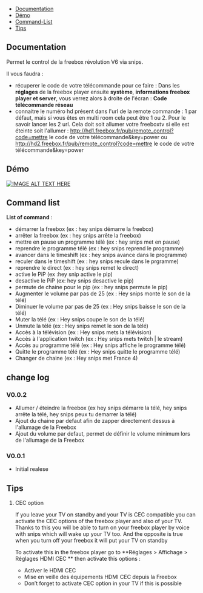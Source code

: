 - [Documentation](#Documentation)
- [Démo](#Démo)
- [Command-List](#Command-list)
- [Tips](#Tips)


## Documentation

Permet le control de la freebox révolution V6 via snips.

Il vous faudra :
 - récuperer le code de votre télécommande pour ce faire :
Dans les **réglages** de la freebox player ensuite **système**, **informations freebox player et server**, vous verrez alors à droite de l'écran : **Code télécommande réseau**
 - connaitre le numéro hd présent dans l'url de la remote commande : 1 par défaut, mais si vous êtes en multi room cela peut être 1 ou 2. Pour le savoir lancer les 2 url. Cela doit soit allumer votre freeboxtv si elle est éteinte soit l'allumer : 
    http://hd1.freebox.fr/pub/remote_control?code=mettre le code de votre télécommande&key=power
    ou
    http://hd2.freebox.fr/pub/remote_control?code=mettre le code de votre télécommande&key=power


## Démo

[![IMAGE ALT TEXT HERE](http://img.youtube.com/vi/ntSlGBUQ0c0/0.jpg)](https://youtu.be/ntSlGBUQ0c0)


## Command list

**List of command** :
* démarrer la freebox (ex : hey snips démarre la freebox)
* arrêter la freebox (ex : hey snips arrête la freebox)
* mettre en pause un programme télé (ex : hey snips met en pause)
* reprendre le programme télé (ex : hey snips reprend le programme)
* avancer dans le timeshift (ex : hey snips avance dans le programme)
* reculer dans le timeshift (ex : hey snips recule dans le prgramme)
* reprendre le direct (ex : hey snips remet le direct)
* active le PiP (ex :hey snip active le pip)
* desactive le PiP (ex: hey snips desactive le pip)
* permute de chaine pour le pip (ex : hey snips permute le pip)
* Augmenter le volume par pas de 25 (ex : Hey snips monte le son de la télé)
* Diminuer le volume par pas de 25 (ex : Hey snips baisse le son de la télé)
* Muter la télé (ex : Hey snips coupe le son de la télé)
* Unmute la télé (ex : Hey snips remet le son de la télé)
* Accès à la télévision (ex : Hey snips mets la télévision)
* Accès à l'application twitch (ex : Hey snips mets twitch | le stream)
* Accès au programme télé (ex : Hey snips affiche le programme télé)
* Quitte le programme télé (ex : Hey snips quitte le programme télé)
* Changer de chaine (ex : Hey snips met France 4)

## change log

### V0.0.2

-   Allumer / éteindre la freebox (ex hey snips démarre la télé, hey snips arrête la télé, hey snips peux tu demarrer la télé)
-   Ajout du chaine par defaut afin de zapper directement dessus à l'allumage de la Freebox
-   Ajout du volume par defaut, permet de définir le volume minimum lors de l'allumage de la Freebox

### V0.0.1
-   Initial realese

## Tips

1. CEC option

    If you leave your TV on standby and your TV is CEC compatible you can activate the CEC options of the freebox player and also of your TV. Thanks to this you will be able to turn on your freebox player by voice with snips which will wake up your TV too. And the opposite is true when you turn off your freebox it will put your TV on standby

    To activate this in the freebox player go to **Réglages > Affichage > Réglages HDMI CEC ** then activate this options :

    * Activer le HDMI CEC
    * Mise en veille des équipements HDMI CEC depuis la Freebox
    * Don’t forget to activate CEC option in your TV if this is possible
